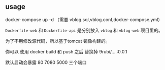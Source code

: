 ## usage



docker-compose up -d       （需要 vblog.sql,vblog.conf,docker-compose.yml）





`Dockerfile-web` 和 `Dockerfile-api` 是分别放入 `vblog` 和 `vblog-web` 项目里的。

为了不用修改源代码，所以基于tomcat 镜像构建的。

你可以 使用 docker build 和 push 之后 替换掉 9rubi/....:0.0.1

默认启动会暴露 80 7080 5000 三个端口